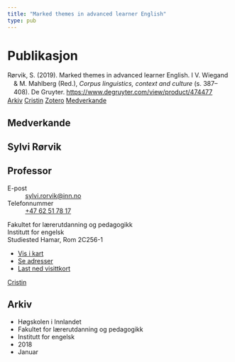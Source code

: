 ```yaml
---
title: "Marked themes in advanced learner English"
type: pub
---
```

<h1>Publikasjon</h1>
<article id="csl-bib-container-EEIWY3DP" class="csl-bib-container">
  <div class="csl-bib-body" style="line-height: 1.35; padding-left: 1em; text-indent:-1em;">
  <div class="csl-entry">R&#xF8;rvik, S. (2019). Marked themes in advanced learner English. I V. Wiegand &amp; M. Mahlberg (Red.), <i>Corpus linguistics, context and culture</i> (s. 387&#x2013;408). De Gruyter. <a href="https://www.degruyter.com/view/product/474477">https://www.degruyter.com/view/product/474477</a></div>
</div>
  <div class="csl-bib-buttons">
    <a href="#taxonomy-article-EEIWY3DP" class="csl-bib-button">Arkiv</a>
    <a href="https://app.cristin.no/results/show.jsf?id=1535877" alt="Cristin URL" class="csl-bib-button">Cristin</a>
    <a href="http://zotero.org/groups/5022929/items/EEIWY3DP" alt="Zotero URL" class="csl-bib-button">Zotero</a>
    <a href="#contributors-article-EEIWY3DP" class="csl-bib-button">Medverkande</a>
  </div>
  <div id="csl-bib-meta-container-EEIWY3DP"></div>
</article>
<div id="csl-bib-meta-EEIWY3DP" class="csl-bib-meta">
  <article id="contributors-article-EEIWY3DP" class="contributors-article">
    <h1>Medverkande</h1>
    <div class="personas">
<div class="vrtx-hinn-person-card">
<div class="photo">
<i class="lar la-user-circle missing-person"></i>
</div>
<div class="info">
<hgroup><h1>Sylvi Rørvik</h1>
<h2>Professor</h2>
</hgroup><dl>
<dt>E-post</dt>
<dd>
<a href="mailto:sylvi.rorvik@inn.no">sylvi.rorvik@inn.no</a>
</dd>
<dt>Telefonnummer</dt>
<dd><a href="tel:+4762517817">
+47 62 51 78 17
</a></dd>
</dl>
<p>
Fakultet for lærerutdanning og pedagogikk<br>
Institutt for engelsk<br>
Studiested Hamar,
Rom 2C256-1
</p>
<ul class="vrtx-hinn-links">
<li><a href="https://www.google.com/maps?q=60.79625,11.07386">Vis i kart</a></li>
<li><a href="https://www.inn.no/finn-en-ansatt/sylvi-rorvik.html#vrtx-hinn-addresses">Se adresser</a></li>
<li><a href="https://www.inn.no/finn-en-ansatt/sylvi-rorvik.html?vrtx=vcf">Last ned visittkort</a></li>
</ul>
</div>
</div>
<a href="https://app.cristin.no/persons/show.jsf?id=15685" alt="Cristin URL" class="personas-cristin">Cristin</a>
</div>
  </article>
  <article id="taxonomy-article-EEIWY3DP" class="taxonomy-article">
    <h1>Arkiv</h1>
    <ul>
      <li>Høgskolen i Innlandet</li>
      <li>Fakultet for lærerutdanning og pedagogikk</li>
      <li>Institutt for engelsk</li>
      <li>2018</li>
      <li>Januar</li>
    </ul>
  </article>
</div>
